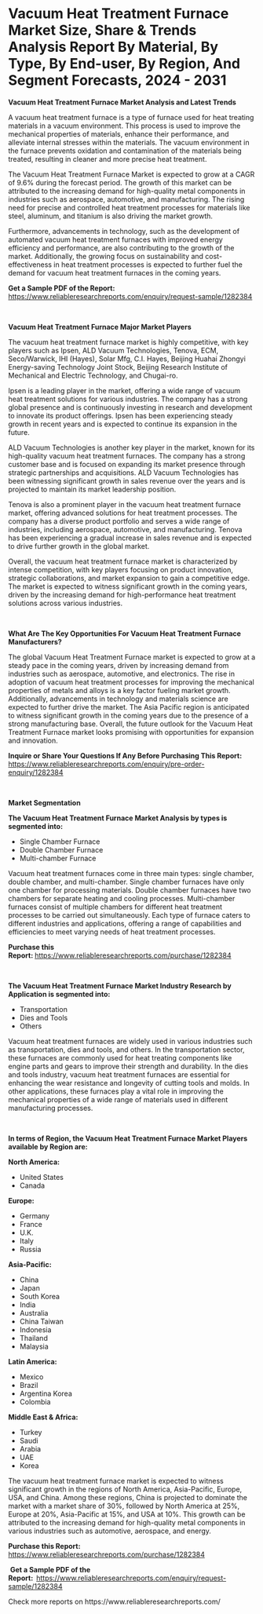 <p><h1>Vacuum Heat Treatment Furnace Market Size, Share & Trends Analysis Report By Material, By Type, By End-user, By Region, And Segment Forecasts, 2024 - 2031</h1></p><p><strong>Vacuum Heat Treatment Furnace Market Analysis and Latest Trends</strong></p>
<p><p>A vacuum heat treatment furnace is a type of furnace used for heat treating materials in a vacuum environment. This process is used to improve the mechanical properties of materials, enhance their performance, and alleviate internal stresses within the materials. The vacuum environment in the furnace prevents oxidation and contamination of the materials being treated, resulting in cleaner and more precise heat treatment.</p><p>The Vacuum Heat Treatment Furnace Market is expected to grow at a CAGR of 9.6% during the forecast period. The growth of this market can be attributed to the increasing demand for high-quality metal components in industries such as aerospace, automotive, and manufacturing. The rising need for precise and controlled heat treatment processes for materials like steel, aluminum, and titanium is also driving the market growth.</p><p>Furthermore, advancements in technology, such as the development of automated vacuum heat treatment furnaces with improved energy efficiency and performance, are also contributing to the growth of the market. Additionally, the growing focus on sustainability and cost-effectiveness in heat treatment processes is expected to further fuel the demand for vacuum heat treatment furnaces in the coming years.</p></p>
<p><strong>Get a Sample PDF of the Report:&nbsp;</strong> <a href="https://www.reliableresearchreports.com/enquiry/request-sample/1282384">https://www.reliableresearchreports.com/enquiry/request-sample/1282384</a></p>
<p>&nbsp;</p>
<p><strong>Vacuum Heat Treatment Furnace Major Market Players</strong></p>
<p><p>The vacuum heat treatment furnace market is highly competitive, with key players such as Ipsen, ALD Vacuum Technologies, Tenova, ECM, Seco/Warwick, IHI (Hayes), Solar Mfg, C.I. Hayes, Beijing Huahai Zhongyi Energy-saving Technology Joint Stock, Beijing Research Institute of Mechanical and Electric Technology, and Chugai-ro.</p><p>Ipsen is a leading player in the market, offering a wide range of vacuum heat treatment solutions for various industries. The company has a strong global presence and is continuously investing in research and development to innovate its product offerings. Ipsen has been experiencing steady growth in recent years and is expected to continue its expansion in the future.</p><p>ALD Vacuum Technologies is another key player in the market, known for its high-quality vacuum heat treatment furnaces. The company has a strong customer base and is focused on expanding its market presence through strategic partnerships and acquisitions. ALD Vacuum Technologies has been witnessing significant growth in sales revenue over the years and is projected to maintain its market leadership position.</p><p>Tenova is also a prominent player in the vacuum heat treatment furnace market, offering advanced solutions for heat treatment processes. The company has a diverse product portfolio and serves a wide range of industries, including aerospace, automotive, and manufacturing. Tenova has been experiencing a gradual increase in sales revenue and is expected to drive further growth in the global market.</p><p>Overall, the vacuum heat treatment furnace market is characterized by intense competition, with key players focusing on product innovation, strategic collaborations, and market expansion to gain a competitive edge. The market is expected to witness significant growth in the coming years, driven by the increasing demand for high-performance heat treatment solutions across various industries.</p></p>
<p>&nbsp;</p>
<p><strong>What Are The Key Opportunities For Vacuum Heat Treatment Furnace Manufacturers?</strong></p>
<p><p>The global Vacuum Heat Treatment Furnace market is expected to grow at a steady pace in the coming years, driven by increasing demand from industries such as aerospace, automotive, and electronics. The rise in adoption of vacuum heat treatment processes for improving the mechanical properties of metals and alloys is a key factor fueling market growth. Additionally, advancements in technology and materials science are expected to further drive the market. The Asia Pacific region is anticipated to witness significant growth in the coming years due to the presence of a strong manufacturing base. Overall, the future outlook for the Vacuum Heat Treatment Furnace market looks promising with opportunities for expansion and innovation.</p></p>
<p><strong>Inquire or Share Your Questions If Any Before Purchasing This Report:</strong> <a href="https://www.reliableresearchreports.com/enquiry/pre-order-enquiry/1282384">https://www.reliableresearchreports.com/enquiry/pre-order-enquiry/1282384</a></p>
<p>&nbsp;</p>
<p><strong>Market Segmentation</strong></p>
<p><strong>The Vacuum Heat Treatment Furnace Market Analysis by types is segmented into:</strong></p>
<p><ul><li>Single Chamber Furnace</li><li>Double Chamber Furnace</li><li>Multi-chamber Furnace</li></ul></p>
<p><p>Vacuum heat treatment furnaces come in three main types: single chamber, double chamber, and multi-chamber. Single chamber furnaces have only one chamber for processing materials. Double chamber furnaces have two chambers for separate heating and cooling processes. Multi-chamber furnaces consist of multiple chambers for different heat treatment processes to be carried out simultaneously. Each type of furnace caters to different industries and applications, offering a range of capabilities and efficiencies to meet varying needs of heat treatment processes.</p></p>
<p><strong>Purchase this Report:&nbsp;</strong><a href="https://www.reliableresearchreports.com/purchase/1282384">https://www.reliableresearchreports.com/purchase/1282384</a></p>
<p>&nbsp;</p>
<p><strong>The Vacuum Heat Treatment Furnace Market Industry Research by Application is segmented into:</strong></p>
<p><ul><li>Transportation</li><li>Dies and Tools</li><li>Others</li></ul></p>
<p><p>Vacuum heat treatment furnaces are widely used in various industries such as transportation, dies and tools, and others. In the transportation sector, these furnaces are commonly used for heat treating components like engine parts and gears to improve their strength and durability. In the dies and tools industry, vacuum heat treatment furnaces are essential for enhancing the wear resistance and longevity of cutting tools and molds. In other applications, these furnaces play a vital role in improving the mechanical properties of a wide range of materials used in different manufacturing processes.</p></p>
<p>&nbsp;</p>
<p><strong>In terms of Region, the Vacuum Heat Treatment Furnace Market Players available by Region are:</strong></p>
<p>
    <p> <strong> North America: </strong>
        <ul>
            <li>United States</li>
            <li>Canada</li>
        </ul>
        </p> 
    <p> <strong> Europe: </strong>
        <ul>
            <li>Germany</li>
            <li>France</li>
            <li>U.K.</li>
            <li>Italy</li>
            <li>Russia</li>
        </ul>
        </p> 
    <p> <strong> Asia-Pacific: </strong>
        <ul>
            <li>China</li>
            <li>Japan</li>
            <li>South Korea</li>
            <li>India</li>
            <li>Australia</li>
            <li>China Taiwan</li>
            <li>Indonesia</li>
            <li>Thailand</li>
            <li>Malaysia</li>
        </ul>
        </p> 
    <p> <strong> Latin America: </strong>
        <ul>
            <li>Mexico</li>
            <li>Brazil</li>
            <li>Argentina Korea</li>
            <li>Colombia</li>
        </ul>
        </p> 
    <p> <strong> Middle East & Africa: </strong>
        <ul>
            <li>Turkey</li>
            <li>Saudi</li>
            <li>Arabia</li>
            <li>UAE</li>
            <li>Korea</li>
        </ul>
    </p>
    </p>
<p><p>The vacuum heat treatment furnace market is expected to witness significant growth in the regions of North America, Asia-Pacific, Europe, USA, and China. Among these regions, China is projected to dominate the market with a market share of 30%, followed by North America at 25%, Europe at 20%, Asia-Pacific at 15%, and USA at 10%. This growth can be attributed to the increasing demand for high-quality metal components in various industries such as automotive, aerospace, and energy.</p></p>
<p><strong>Purchase this Report: </strong><a href="https://www.reliableresearchreports.com/purchase/1282384">https://www.reliableresearchreports.com/purchase/1282384</a></p>
<p>&nbsp;<strong>Get a Sample PDF of the Report:&nbsp;&nbsp;</strong><a href="https://www.reliableresearchreports.com/enquiry/request-sample/1282384">https://www.reliableresearchreports.com/enquiry/request-sample/1282384</a></p>
<p><strong></strong></p>
<p>Check more reports on https://www.reliableresearchreports.com/</p>